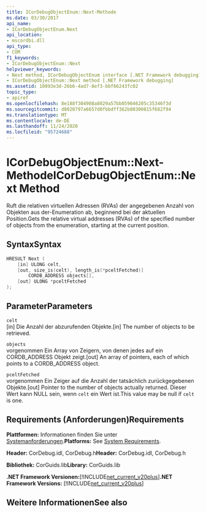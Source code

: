 ```yaml
---
title: ICorDebugObjectEnum::Next-Methode
ms.date: 03/30/2017
api_name:
- ICorDebugObjectEnum.Next
api_location:
- mscordbi.dll
api_type:
- COM
f1_keywords:
- ICorDebugObjectEnum::Next
helpviewer_keywords:
- Next method, ICorDebugObjectEnum interface [.NET Framework debugging]
- ICorDebugObjectEnum::Next method [.NET Framework debugging]
ms.assetid: 10093e3d-26b6-4ad7-8ef3-bbf66243fc02
topic_type:
- apiref
ms.openlocfilehash: 8e188f304908a8029a57bb059046205c35346f3d
ms.sourcegitcommit: d8020797a6657d0fbbdff362b80300815f682f94
ms.translationtype: MT
ms.contentlocale: de-DE
ms.lasthandoff: 11/24/2020
ms.locfileid: "95724688"
---
```

# <a name="icordebugobjectenumnext-method"></a><span data-ttu-id="2b8bd-102">ICorDebugObjectEnum::Next-Methode</span><span class="sxs-lookup"><span data-stu-id="2b8bd-102">ICorDebugObjectEnum::Next Method</span></span>

<span data-ttu-id="2b8bd-103">Ruft die relativen virtuellen Adressen (RVAs) der angegebenen Anzahl von Objekten aus der-Enumeration ab, beginnend bei der aktuellen Position.</span><span class="sxs-lookup"><span data-stu-id="2b8bd-103">Gets the relative virtual addresses (RVAs) of the specified number of objects from the enumeration, starting at the current position.</span></span>  
  
## <a name="syntax"></a><span data-ttu-id="2b8bd-104">Syntax</span><span class="sxs-lookup"><span data-stu-id="2b8bd-104">Syntax</span></span>  
  
```cpp  
HRESULT Next (  
    [in] ULONG celt,  
    [out, size_is(celt), length_is(*pceltFetched)]
        CORDB_ADDRESS objects[],  
    [out] ULONG *pceltFetched  
);  
```  
  
## <a name="parameters"></a><span data-ttu-id="2b8bd-105">Parameter</span><span class="sxs-lookup"><span data-stu-id="2b8bd-105">Parameters</span></span>  

 `celt`  
 <span data-ttu-id="2b8bd-106">[in] Die Anzahl der abzurufenden Objekte.</span><span class="sxs-lookup"><span data-stu-id="2b8bd-106">[in] The number of objects to be retrieved.</span></span>  
  
 `objects`  
 <span data-ttu-id="2b8bd-107">vorgenommen Ein Array von Zeigern, von denen jedes auf ein CORDB_ADDRESS Objekt zeigt.</span><span class="sxs-lookup"><span data-stu-id="2b8bd-107">[out] An array of pointers, each of which points to a CORDB_ADDRESS object.</span></span>  
  
 `pceltFetched`  
 <span data-ttu-id="2b8bd-108">vorgenommen Ein Zeiger auf die Anzahl der tatsächlich zurückgegebenen Objekte.</span><span class="sxs-lookup"><span data-stu-id="2b8bd-108">[out] Pointer to the number of objects actually returned.</span></span> <span data-ttu-id="2b8bd-109">Dieser Wert kann NULL sein, wenn `celt` ein Wert ist.</span><span class="sxs-lookup"><span data-stu-id="2b8bd-109">This value may be null if `celt` is one.</span></span>  
  
## <a name="requirements"></a><span data-ttu-id="2b8bd-110">Requirements (Anforderungen)</span><span class="sxs-lookup"><span data-stu-id="2b8bd-110">Requirements</span></span>  

 <span data-ttu-id="2b8bd-111">**Plattformen:** Informationen finden Sie unter [Systemanforderungen](../../get-started/system-requirements.md).</span><span class="sxs-lookup"><span data-stu-id="2b8bd-111">**Platforms:** See [System Requirements](../../get-started/system-requirements.md).</span></span>  
  
 <span data-ttu-id="2b8bd-112">**Header:** CorDebug.idl, CorDebug.h</span><span class="sxs-lookup"><span data-stu-id="2b8bd-112">**Header:** CorDebug.idl, CorDebug.h</span></span>  
  
 <span data-ttu-id="2b8bd-113">**Bibliothek:** CorGuids.lib</span><span class="sxs-lookup"><span data-stu-id="2b8bd-113">**Library:** CorGuids.lib</span></span>  
  
 <span data-ttu-id="2b8bd-114">**.NET Framework Versionen:**[!INCLUDE[net_current_v20plus](../../../../includes/net-current-v20plus-md.md)]</span><span class="sxs-lookup"><span data-stu-id="2b8bd-114">**.NET Framework Versions:** [!INCLUDE[net_current_v20plus](../../../../includes/net-current-v20plus-md.md)]</span></span>  
  
## <a name="see-also"></a><span data-ttu-id="2b8bd-115">Weitere Informationen</span><span class="sxs-lookup"><span data-stu-id="2b8bd-115">See also</span></span>
